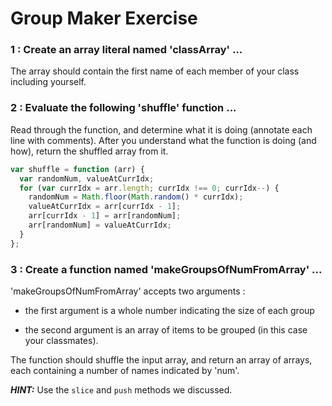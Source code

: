 # Group Maker Exercise
### 1 : Create an array literal named 'classArray' ...  
  
The array should contain the first name of each member of your class 
including yourself.

### 2 : Evaluate the following 'shuffle' function ...  
  
Read through the function, and determine what it is doing (annotate each line 
with comments). After you understand what the function is doing (and how), 
return the shuffled array from it.
  
```js
var shuffle = function (arr) {
  var randomNum, valueAtCurrIdx;
  for (var currIdx = arr.length; currIdx !== 0; currIdx--) {
    randomNum = Math.floor(Math.random() * currIdx);
    valueAtCurrIdx = arr[currIdx - 1];
    arr[currIdx - 1] = arr[randomNum];
    arr[randomNum] = valueAtCurrIdx;
  }
};
```
  
### 3 : Create a function named 'makeGroupsOfNumFromArray' ...  
  
'makeGroupsOfNumFromArray' accepts two arguments :  

* the first argument is a whole number indicating the size of each group

* the second argument is an array of items to be grouped (in this case your 
classmates).  
  
The function should shuffle the input array, and return an array of arrays, each 
containing a number of names indicated by 'num'.  
  
***HINT:*** Use the `slice` and `push` methods we discussed.
